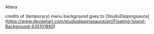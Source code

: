 Altera

credits of (temporary) menu background goes to [StudioDippingsauce] (https://www.deviantart.com/studiodippingsauce/art/Floating-Island-Background-635101880)
